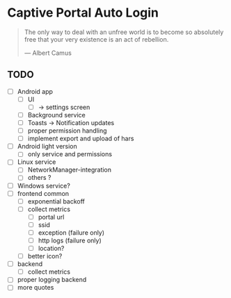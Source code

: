 # Captive Portal Auto Login

> The only way to deal with an unfree world is to become so absolutely free that your very existence is an act of rebellion.
>
> — Albert Camus

## TODO

- [ ] Android app
  - [ ] UI
    - [ ] -> settings screen
  - [ ] Background service
  - [ ] Toasts -> Notification updates
  - [ ] proper permission handling
  - [ ] implement export and upload of hars
- [ ] Android light version
  - [ ] only service and permissions
- [ ] Linux service
  - [ ] NetworkManager-integration
  - [ ] others ? 
- [ ] Windows service?
- [ ] frontend common
  - [ ] exponential backoff
  - [ ] collect metrics
    - [ ] portal url
    - [ ] ssid
    - [ ] exception (failure only)
    - [ ] http logs (failure only)
    - [ ] location?
  - [ ] better icon?
- [ ] backend
  - [ ] collect metrics
- [ ] proper logging backend
- [ ] more quotes
